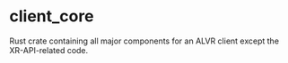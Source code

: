 # client_core

Rust crate containing all major components for an ALVR client except the XR-API-related code.
